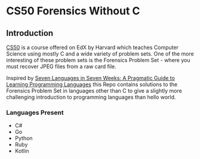 # CS50 Forensics Without C

## Introduction

[CS50](https://www.edx.org/course/introduction-computer-science-harvardx-cs50x?gclid=CLXx9oP_ssYCFUjJtAoddvUODA) is a
course offered on EdX by Harvard which teaches Computer Science using mostly C and a wide variety of problem sets. One of
the more interesting of these problem sets is the Forensics Problem Set - where you must recover JPEG files from a raw card file.

Inspired by [Seven Languages in Seven Weeks: A Pragmatic Guide to Learning Programming Languages](https://pragprog.com/book/btlang/seven-languages-in-seven-weeks)
this Repo contains solutions to the Forensics Problem Set in languages other than C to give a slightly more challenging introduction
to programming languages than hello world.

### Languages Present

* C#
* Go
* Python
* Ruby
* Kotlin
